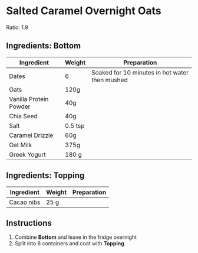 # Salted Caramel Overnight Oats

Ratio: 1.9

## Ingredients: Bottom

Ingredient | Weight | Preparation
--- | --- | ---
Dates | 6 | Soaked for 10 minutes in hot water then mushed
Oats | 120g | 
Vanilla Protein Powder | 40g | 
Chia Seed | 40g |
Salt | 0.5 tsp |
Caramel Drizzle | 60g |
Oat Milk | 375g |
Greek Yogurt | 180 g |

## Ingredients: Topping

Ingredient | Weight | Preparation
--- | --- | ---
Cacao nibs | 25 g |

## Instructions

1. Combine **Bottom** and leave in the fridge overnight
2. Split into 6 containers and coat with **Topping**

